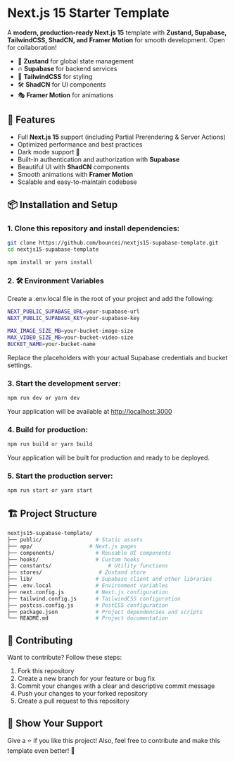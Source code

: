 # Next.js 15 Starter Template

A **modern, production-ready Next.js 15** template with **Zustand, Supabase, TailwindCSS, ShadCN, and Framer Motion** for smooth development. Open for collaboration!

- 🌟 **Zustand** for global state management
- 🔥 **Supabase** for backend services
- 🎨 **TailwindCSS** for styling
- 🛠️ **ShadCN** for UI components
- 🎭 **Framer Motion** for animations

## 🚀 Features

- Full **Next.js 15** support (including Partial Prerendering & Server Actions)
- Optimized performance and best practices
- Dark mode support 🌙
- Built-in authentication and authorization with **Supabase**
- Beautiful UI with **ShadCN** components
- Smooth animations with **Framer Motion**
- Scalable and easy-to-maintain codebase

## 📦 Installation and Setup

### 1. Clone this repository and install dependencies:

```bash
git clone https://github.com/bouncei/nextjs15-supabase-template.git
cd nextjs15-supabase-template

npm install or yarn install
```

### 2. 🛠 Environment Variables

Create a .env.local file in the root of your project and add the following:

```bash
NEXT_PUBLIC_SUPABASE_URL=your-supabase-url
NEXT_PUBLIC_SUPABASE_KEY=your-supabase-key

MAX_IMAGE_SIZE_MB=your-bucket-image-size
MAX_VIDEO_SIZE_MB=your-bucket-video-size
BUCKET_NAME=your-bucket-name
```

Replace the placeholders with your actual Supabase credentials and bucket settings.

### 3. Start the development server:

```bash
npm run dev or yarn dev
```

Your application will be available at [http://localhost:3000](http://localhost:3000)

### 4. Build for production:

```bash
npm run build or yarn build
```

Your application will be built for production and ready to be deployed.

### 5. Start the production server:

```bash
npm run start or yarn start
```

## 🏗️ Project Structure

```bash
nextjs15-supabase-template/
├── public/                 # Static assets
├── app/                  # Next.js pages
├── components/             # Reusable UI components
├── hooks/                  # Custom hooks
├── constants/                  # Utility functions
├── stores/                  # Zustand store
├── lib/                    # Supabase client and other libraries
├── .env.local              # Environment variables
├── next.config.js          # Next.js configuration
├── tailwind.config.js      # TailwindCSS configuration
├── postcss.config.js       # PostCSS configuration
├── package.json            # Project dependencies and scripts
└── README.md               # Project documentation
```

## 🤝 Contributing

Want to contribute? Follow these steps:

1. Fork this repository
2. Create a new branch for your feature or bug fix
3. Commit your changes with a clear and descriptive commit message
4. Push your changes to your forked repository
5. Create a pull request to this repository

## 🌟 Show Your Support

Give a ⭐ if you like this project! Also, feel free to contribute and make this template even better! 🚀
